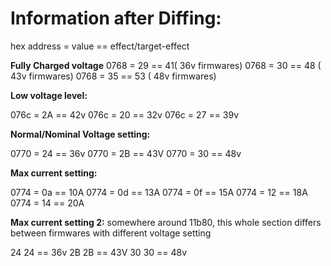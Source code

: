 # Information after Diffing:

hex address = value == effect/target-effect

**Fully Charged voltage**
0768 = 29 == 41( 36v firmwares)
0768 = 30 == 48 ( 43v firmwares)
0768 = 35 == 53 ( 48v firmwares)


**Low voltage level:**

076c = 2A  == 42v
076c = 20 == 32v
076c = 27 == 39v

**Normal/Nominal Voltage setting:**

0770 = 24 == 36v
0770 = 2B == 43V
0770 = 30 == 48v


**Max current setting:**

0774 = 0a == 10A
0774 = 0d == 13A
0774 = 0f == 15A
0774 = 12 == 18A
0774 = 14 == 20A

**Max current setting 2:**
somewhere around 11b80, this whole section differs between firmwares with different voltage setting

24 24 == 36v
2B 2B == 43V
30 30 == 48v
